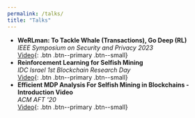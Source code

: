 ```yaml
---
permalink: /talks/
title: "Talks"
---
```


- **WeRLman: To Tackle Whale (Transactions), Go Deep (RL)**  
  *IEEE Symposium on Security and Privacy 2023*  
  [Video](https://www.youtube.com/watch?v=M_qJFemp8CA){: .btn .btn--primary .btn--small}
- **Reinforcement Learning for Selfish Mining**  
  *IDC Israel 1st Blockchain Research Day*  
  [Video](https://www.youtube.com/watch?v=he5yd0DZqDM&list=PLcIyXLwiPilWaf5mxLbKAv4LgHxJT8Rvj&index=8){: .btn .btn--primary .btn--small}
- **Efficient MDP Analysis For Selfish Mining in Blockchains - Introduction Video**  
  *ACM AFT '20*  
  [Video](https://www.youtube.com/watch?v=P8ESkfCHXZ4){: .btn .btn--primary .btn--small}
